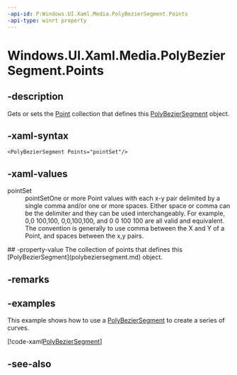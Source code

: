 ```yaml
---
-api-id: P:Windows.UI.Xaml.Media.PolyBezierSegment.Points
-api-type: winrt property
---
```


<!-- Property syntax
public Windows.UI.Xaml.Media.PointCollection Points { get;  set; }
-->

# Windows.UI.Xaml.Media.PolyBezierSegment.Points

## -description
Gets or sets the [Point](../windows.foundation/point.md) collection that defines this [PolyBezierSegment](polybeziersegment.md) object.

## -xaml-syntax
```xaml
<PolyBezierSegment Points="pointSet"/>
```


## -xaml-values
<dl><dt>pointSet</dt><dd>pointSetOne or more Point values with each x-y pair delimited by a single comma and/or one or more spaces. Either space or comma can be the delimiter and they can be used interchangeably. For example, 0,0 100,100, 0,0,100,100, and 0 0 100 100 are all valid and equivalent. The convention is generally to use comma between the X and Y of a Point, and spaces between the x,y pairs.</dd>
</dl>
## -property-value
The collection of points that defines this [PolyBezierSegment](polybeziersegment.md) object.

## -remarks

## -examples
This example shows how to use a [PolyBezierSegment](polybeziersegment.md) to create a series of curves.



[!code-xaml[PolyBezierSegment](../windows.ui.xaml/code/geometries_snip/csharp/PolyBezierSegment.xaml#SnippetPolyBezierSegment)]

## -see-also
